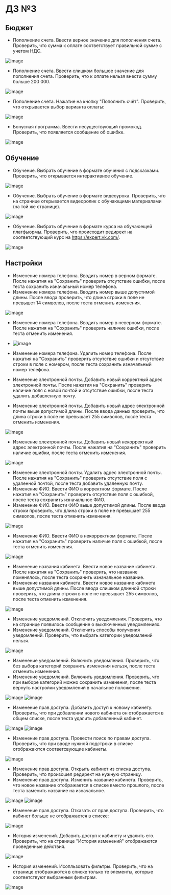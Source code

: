 # ДЗ №3
## Бюджет
- Пополнение счета. Ввести верное значение для пополнения счета. Проверить, что сумма к оплате соответствует правильной сумме с учетом НДС.

![image](https://github.com/user-attachments/assets/ae3a85fe-101b-47c5-88a7-91d79d7e5e67)

- Пополнение счета. Ввести слишком большое значение для пополнения счета. Проверить, что к оплате нельзя внести сумму больше 200&nbsp;000.

![image](https://github.com/user-attachments/assets/4db927f0-1ff3-4583-a775-23f9c430ebb5)

- Пополнение счета. Нажатие на кнопку "Пополнить счёт". Проверить, что открывается выбор варианта оплаты:

![image](https://github.com/user-attachments/assets/772889c7-085f-499a-a949-afd1ba228786)

- Бонусная программа. Ввести несуществующий промокод. Проверить, что появляется сообщение об ошибке.

![image](https://github.com/user-attachments/assets/38f108cc-6b4c-41c8-9941-4e968cbe0607)

## Обучение
- Обучение. Выбрать обучение в формате обучения с подсказками. Проверить, что открывается интерактивное обучение.

![image](https://github.com/user-attachments/assets/0438aaaf-12b8-4f12-9dd9-531ac0a3f3f1)

- Обучение. Выбрать обучение в формате видеоурока. Проверить, что на странице открывается видеоролик с обучающими материалами (на той же странице).

![image](https://github.com/user-attachments/assets/1f5dc6f4-ba03-489a-8c70-dce91b142749)

- Обучение. Выбрать обучение в формате курса на обучаюещей платфыормы. Проверить, что происходит редирект на соответствующий курс на https://expert.vk.com/.

![image](https://github.com/user-attachments/assets/fd0bf34d-58a5-4b13-8fb6-2491759ee122)

## Настройки
- Изменение номера телефона. Вводить номер в верном формате. После нажатия на "Сохранить" проверить отсутствие ошибки, после теста сохранить изначальный номер телефона.
- Изменение номера телефона. Вводить номер выше допустимой длины. После ввода проверить, что длина строки в поле не превышет 14 символов, после теста отменить изменения.

![image](https://github.com/user-attachments/assets/1e3582db-3a10-4752-a3f4-0b18da19b190)

- Изменение номера телефона. Вводить номер в неверном формате. После нажатия на "Сохранить" проверить наличие ошибки, после теста отменить изменения.

- ![image](https://github.com/user-attachments/assets/6807ce90-8714-48e7-b9b8-dca824f3104c)

- Изменение номера телефона. Удалить номер телефона. После нажатия на "Сохранить" проверить отсутствие ошибки и отсутствие строки в поле с номером, после теста сохранить изначальный номер телефона.
- Изменение электронной почты. Добавить новый корректный адрес электронной почты. После нажатия на "Сохранить" проверить наличие поля с новой почтой и отсутствие ошибки, после теста удалить добавленную почту.
- Изменение электронной почты. Добавить новый адрес электронной почты выше допустимой длины. После ввода данных проверить, что длина строки в поле не превышает 255 символов, после теста отменить изменения.

![image](https://github.com/user-attachments/assets/78da8e91-71e7-4211-a429-dccbe1430658)

- Изменение электронной почты. Добавить новый некорректный адрес электронной почты. После нажатия на "Сохранить" проверить наличие ошибки, после теста отменить изменения.

![image](https://github.com/user-attachments/assets/dc82431a-d81f-4d5c-8149-ae336193ba68)

- Изменение электронной почты. Удалить адрес электронной почты. После нажатия на "Сохранить" проверить отсутствие поля с удаленной почтой, после теста добавить удаленную почту.
- Изменение ФИО. Ввести ФИО в корректном формате. После нажатия на "Сохранить" проверить отсутствие поля с ошибкой, после теста сохранить изначальное ФИО.
- Изменение ФИО. Ввести ФИО выше допустимой длины. После ввода строки проверить, что длина строки в поле не превышает 255 символов, после теста отменить изменения.

![image](https://github.com/user-attachments/assets/56a38b85-b4c6-460d-98ae-9badae0a766a)

- Изменение ФИО. Ввести ФИО в некорректном формате. После нажатия на "Сохранить" проверить наличие поля с ошибкой, после теста отменить изменения.

![image](https://github.com/user-attachments/assets/7f5ed234-fb7f-4a3c-b620-948d47ad5443)

- Изменение названия кабинета. Ввести новое название кабинета. После нажатия на "Сохранить" проверить, что название поменялось, после теста сохранить изначальное название.
- Изменение названия кабинета. Ввести новое название кабинета выше допустимой длины. После ввода слишком длинной строки проверить, что длина строки в поле не превышает 255 символов, после теста отменить изменения.

![image](https://github.com/user-attachments/assets/a544327d-c658-43c4-bc34-22754621efef)

- Изменение уведомлений. Отключить уведомления. Проверить, что на странице появилось сообщение о выключенных уведомлениях.
- Изменение уведомлений. Отключить способы получения уведомлений. Проверить, что выбрать категории уведомлений нельзя.

![image](https://github.com/user-attachments/assets/30a7f2f8-6f47-4380-9a9e-ad8ae8980fc3)

- Изменение уведомлений. Включить уведомления. Проверить, что без выбора категорий сохранить изменения нельзя, после теста отменить изменения.
- Изменение уведомлений. Включить уведомления. Проверить, что при выборе категорий можно сохранить изменения, после теста вернуть настройки уведомлений в начальное положение.

![image](https://github.com/user-attachments/assets/7d535566-32c9-4514-b960-f3ebfbdc2f43)
![image](https://github.com/user-attachments/assets/6fa2780a-e27f-4b31-b867-db8ed0ab1d56)

- Изменение прав доступа. Добавить доступ к новому кабинету. Проверить, что при добавлении нового кабинета он отображается в общем списке, после теста удалить добавленный кабинет.

![image](https://github.com/user-attachments/assets/9d7c2ec4-f808-40fb-baca-f15f6e92ccff)
![image](https://github.com/user-attachments/assets/38dd5e6e-2006-4065-b81f-c97cd3bf0df5)

- Изменение прав доступа. Провести поиск по правам доступа. Проверить, что при вводе нужной подстроки в списке отображаются соответсвующие кабинеты.

![image](https://github.com/user-attachments/assets/8498eedd-0259-4dad-8244-9db84e0ce0a8)

- Изменение прав доступа. Открыть кабинет из списка доступа. Проверить, что произошел редирект на нужную страницу.
- Изменение прав доступа. Изменить название кабинета. Проверить, что новое название отображается в списке вместо прошлого, после теста заменить название на изначальное.

![image](https://github.com/user-attachments/assets/6e711e59-8476-43f0-a76a-cf706b861bec)
![image](https://github.com/user-attachments/assets/964c6d20-b2fe-413f-a6cf-ae6398a22e24)

- Изменение прав доступа. Отказать от прав доступа. Проверить, что кабинет больше не отображается в списке:

![image](https://github.com/user-attachments/assets/ed1cdd1e-395a-4cf3-a44d-bd32bd117ab7)

- История изменений. Добавить доступ к кабинету и удалить его. Проверить, что на странице "История изменений" отображаются проведенные действия.

![image](https://github.com/user-attachments/assets/a52797ec-7587-42bd-8546-4fe626c5bf33)

- История изменений. Исопльзовать фильтры. Проверить, что на странице отображаются в списке только те элементы, которые соответствуют выбранным фильтрам.

![image](https://github.com/user-attachments/assets/a52f3cda-0bbf-43a8-8c7c-ca2bfac8b513)

